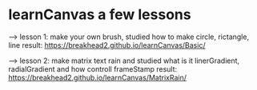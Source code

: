 # learnCanvas a few lessons
--> lesson 1: make your own brush, studied how to make circle, rictangle, line
result: https://breakhead2.github.io/learnCanvas/Basic/

--> lesson 2: make matrix text rain and studied what is it linerGradient, radialGradient and how controll frameStamp
result: https://breakhead2.github.io/learnCanvas/MatrixRain/
